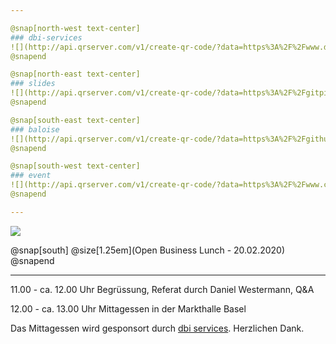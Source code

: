```yaml
---

@snap[north-west text-center]
### dbi-services
![](http://api.qrserver.com/v1/create-qr-code/?data=https%3A%2F%2Fwww.dbi-services.com&size=200x200&ecc=L)
@snapend

@snap[north-east text-center]
### slides
![](http://api.qrserver.com/v1/create-qr-code/?data=https%3A%2F%2Fgitpitch.com%2Fbaloise%2Fopen-source%2Fmaster%3Fp%3Ddocs%2Fslides%2Fch-open-obl&size=200x200&ecc=L)
@snapend

@snap[south-east text-center]
### baloise
![](http://api.qrserver.com/v1/create-qr-code/?data=https%3A%2F%2Fgithub.com%2Fbaloise&size=200x200&ecc=L)
@snapend

@snap[south-west text-center]
### event
![](http://api.qrserver.com/v1/create-qr-code/?data=https%3A%2F%2Fwww.ch-open.ch%2Fch-open-business-events%2Fch-open-business-lunch%2Fthe-elephant-in-the-enterprise%2F&size=200x200&ecc=L)
@snapend

---
```


![](https://www.ch-open.ch/wp-content/uploads/2019/04/logo_chopen_web_big-1.png)

@snap[south]
@size[1.25em](Open Business Lunch - 20.02.2020)
@snapend

---

11.00 - ca. 12.00 Uhr
Begrüssung, Referat durch Daniel Westermann, Q&A

12.00 - ca. 13.00 Uhr
Mittagessen in der Markthalle Basel

Das Mittagessen wird gesponsort durch [dbi services](https://www.dbi-services.com/de/). Herzlichen Dank.
